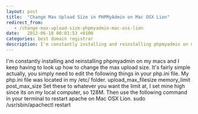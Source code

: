 ```yaml
---
layout: post
title:  "Change Max Upload Size in PHPMyAdmin on Mac OSX Lion"
redirect_from:
   - /change-max-upload-size-phpmyadmin-mac-osx-lion
date:   2012-06-18 00:01:53 +0100
categories: best domain registrar
description: I'm constantly installing and reinstalling phpmyadmin on my macs and I keep having to look up how to change the max upload size. It's fairly simple ac...
---
```


I'm constantly installing and reinstalling phpmyadmin on my macs and I keep having to look up how to change the max upload size. It's fairly simple actually, you simply need to edit the following things in your php.ini file. My php.ini file was located in my /etc/ folder. upload\_max\_filesize memory\_limit post\_max\_size Set these to whatever you want the limit at, I set mine high since its on my local computer, so 128M. Then use the following command in your terminal to restart apache on Mac OSX Lion. sudo /usr/sbin/apachectl restart